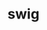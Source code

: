 ---
title: "swig"
layout: cache
categories: [package, develop]
meta: {"compilers": ["apple-clang@=16.0.0", "cce@=18.0.0", "gcc@=10.3.0", "gcc@=11.1.0", "gcc@=11.4.0", "gcc@=13.2.0", "gcc@=9.4.0", "oneapi@=2024.2.1"], "num_specs": 38, "num_specs_by_stack": {"data-vis-sdk": 1, "e4s": 5, "e4s-cray-rhel": 4, "e4s-cray-sles": 4, "e4s-neoverse-v2": 2, "e4s-neoverse_v1": 4, "e4s-oneapi": 6, "e4s-power": 2, "e4s-rocm-external": 3, "gpu-tests": 5, "hep": 1, "ml-darwin-aarch64-mps": 2, "ml-linux-aarch64-cpu": 2, "ml-linux-aarch64-cuda": 2, "ml-linux-x86_64-cpu": 1, "ml-linux-x86_64-cuda": 1, "ml-linux-x86_64-rocm": 1, "root": 38}, "oss": ["rhel8", "sequoia", "sle_hpc15", "ubuntu20.04", "ubuntu22.04", "ubuntu24.04"], "platforms": ["darwin", "linux"], "stacks": ["data-vis-sdk", "e4s", "e4s-cray-rhel", "e4s-cray-sles", "e4s-neoverse-v2", "e4s-neoverse_v1", "e4s-oneapi", "e4s-power", "e4s-rocm-external", "gpu-tests", "hep", "ml-darwin-aarch64-mps", "ml-linux-aarch64-cpu", "ml-linux-aarch64-cuda", "ml-linux-x86_64-cpu", "ml-linux-x86_64-cuda", "ml-linux-x86_64-rocm", "root"], "targets": ["aarch64", "neoverse_v1", "neoverse_v2", "ppc64le", "x86_64_v3", "x86_64_v4"], "versions": ["4.0.2", "4.0.2-fortran", "4.1.1"]}
spec_details: [{"compiler": "gcc@=11.4.0", "hash": "2tuoi3guyepzv3kn3kghufyborizhey3", "os": "ubuntu22.04", "platform": "linux", "size": "-", "stacks": ["e4s-neoverse_v1", "root"], "target": "neoverse_v1", "variants": ["build_system=autotools"], "versions": ["4.1.1"]}, {"compiler": "gcc@=13.2.0", "hash": "3yqaj2yiogt67ui5tit5ep22d4hz32f3", "os": "ubuntu24.04", "platform": "linux", "size": "-", "stacks": ["ml-linux-x86_64-cpu", "ml-linux-x86_64-cuda", "ml-linux-x86_64-rocm", "root"], "target": "x86_64_v3", "variants": ["build_system=autotools"], "versions": ["4.1.1"]}, {"compiler": "gcc@=10.3.0", "hash": "4odk6rpy76u7ilj35q364fjmfb53urgj", "os": "sle_hpc15", "platform": "linux", "size": "-", "stacks": ["e4s-cray-sles", "root"], "target": "x86_64_v4", "variants": ["build_system=autotools"], "versions": ["4.1.1"]}, {"compiler": "oneapi@=2024.2.1", "hash": "4zpw6iqdo4estb3clrfnxclye4fbopmk", "os": "ubuntu22.04", "platform": "linux", "size": "-", "stacks": ["e4s-oneapi", "root"], "target": "x86_64_v3", "variants": ["build_system=autotools"], "versions": ["4.0.2-fortran"]}, {"compiler": "oneapi@=2024.2.1", "hash": "5kubvqp7e7mfzwgyofgljik4jxuaozs3", "os": "ubuntu22.04", "platform": "linux", "size": "-", "stacks": ["e4s-oneapi", "root"], "target": "x86_64_v3", "variants": ["build_system=autotools"], "versions": ["4.0.2"]}, {"compiler": "cce@=18.0.0", "hash": "anfma74a2iwalnb4yiphfp4s3wfigq4v", "os": "rhel8", "platform": "linux", "size": "-", "stacks": ["e4s-cray-rhel", "root"], "target": "x86_64_v3", "variants": ["build_system=autotools"], "versions": ["4.0.2-fortran"]}, {"compiler": "gcc@=10.3.0", "hash": "ayzvftdc2s5nxg6p5n4422qasf2axlgb", "os": "sle_hpc15", "platform": "linux", "size": "-", "stacks": ["e4s-cray-sles", "root"], "target": "x86_64_v4", "variants": ["build_system=autotools"], "versions": ["4.1.1"]}, {"compiler": "gcc@=11.1.0", "hash": "c42vk6nepiedfacwxrpaccuboew6rjpk", "os": "ubuntu20.04", "platform": "linux", "size": "-", "stacks": ["gpu-tests", "root"], "target": "x86_64_v3", "variants": ["build_system=autotools"], "versions": ["4.1.1"]}, {"compiler": "gcc@=11.4.0", "hash": "dk36iamdli2yzjwbfba2dzmvb5lrm6zo", "os": "ubuntu22.04", "platform": "linux", "size": "-", "stacks": ["e4s", "e4s-rocm-external", "root"], "target": "x86_64_v3", "variants": ["build_system=autotools"], "versions": ["4.0.2-fortran"]}, {"compiler": "gcc@=11.1.0", "hash": "errxwuzwyqjnwuqhh6lp5bkuooeprtfi", "os": "ubuntu20.04", "platform": "linux", "size": "-", "stacks": ["gpu-tests", "root"], "target": "x86_64_v3", "variants": ["build_system=autotools"], "versions": ["4.0.2-fortran"]}, {"compiler": "gcc@=13.2.0", "hash": "g4bpdudy27k33g3bsc33gto6qosobu43", "os": "ubuntu24.04", "platform": "linux", "size": "-", "stacks": ["ml-linux-aarch64-cpu", "ml-linux-aarch64-cuda", "root"], "target": "aarch64", "variants": ["build_system=autotools"], "versions": ["4.1.1"]}, {"compiler": "gcc@=11.1.0", "hash": "gyitq4v72oamwobs2ztktfkhym525mxr", "os": "ubuntu20.04", "platform": "linux", "size": "-", "stacks": ["data-vis-sdk", "root"], "target": "x86_64_v3", "variants": ["build_system=autotools"], "versions": ["4.1.1"]}, {"compiler": "gcc@=11.4.0", "hash": "h7iyzc7yzazzqgzilkzuep4lnpr2l6fo", "os": "ubuntu22.04", "platform": "linux", "size": "-", "stacks": ["e4s-neoverse_v1", "root"], "target": "neoverse_v1", "variants": ["build_system=autotools"], "versions": ["4.0.2-fortran"]}, {"compiler": "gcc@=11.4.0", "hash": "hijtwsb5tn3s7z7lldkywd6szzerkjlh", "os": "ubuntu22.04", "platform": "linux", "size": "-", "stacks": ["e4s-neoverse_v1", "root"], "target": "neoverse_v1", "variants": ["build_system=autotools"], "versions": ["4.1.1"]}, {"compiler": "gcc@=11.4.0", "hash": "hlcrkuqu2w6zghgfhh5qti7ixsukdanc", "os": "ubuntu22.04", "platform": "linux", "size": "-", "stacks": ["e4s-neoverse-v2", "root"], "target": "neoverse_v2", "variants": ["build_system=autotools"], "versions": ["4.1.1"]}, {"compiler": "gcc@=11.1.0", "hash": "hu6rr2dqyr6uvguemotikm7cgfslc6m4", "os": "ubuntu20.04", "platform": "linux", "size": "-", "stacks": ["gpu-tests", "root"], "target": "x86_64_v3", "variants": ["build_system=autotools"], "versions": ["4.1.1"]}, {"compiler": "gcc@=11.4.0", "hash": "i3zwtpce6esqe2yprlye476jndco3imi", "os": "ubuntu22.04", "platform": "linux", "size": "-", "stacks": ["e4s-neoverse_v1", "root"], "target": "neoverse_v1", "variants": ["build_system=autotools"], "versions": ["4.0.2-fortran"]}, {"compiler": "oneapi@=2024.2.1", "hash": "ibbgjfxewojnhubcado6auggfegpkmf7", "os": "ubuntu22.04", "platform": "linux", "size": "-", "stacks": ["e4s-oneapi", "root"], "target": "x86_64_v3", "variants": ["build_system=autotools"], "versions": ["4.0.2-fortran"]}, {"compiler": "oneapi@=2024.2.1", "hash": "iiuuheul2o5gbevs27zgawla5jxxkm3i", "os": "ubuntu22.04", "platform": "linux", "size": "-", "stacks": ["e4s-oneapi", "root"], "target": "x86_64_v3", "variants": ["build_system=autotools"], "versions": ["4.0.2-fortran"]}, {"compiler": "cce@=18.0.0", "hash": "iivclixebhv3cydhzsu4lgmbsy5fricq", "os": "rhel8", "platform": "linux", "size": "-", "stacks": ["e4s-cray-rhel", "root"], "target": "x86_64_v3", "variants": ["build_system=autotools"], "versions": ["4.1.1"]}, {"compiler": "gcc@=11.4.0", "hash": "klm2lqaclh73c5gx26rd7mzic7ssou7u", "os": "ubuntu22.04", "platform": "linux", "size": "-", "stacks": ["e4s", "e4s-rocm-external", "root"], "target": "x86_64_v3", "variants": ["build_system=autotools"], "versions": ["4.0.2-fortran"]}, {"compiler": "gcc@=11.4.0", "hash": "kncf5gj4dgcyt23gbrhed6opoonhpthp", "os": "ubuntu22.04", "platform": "linux", "size": "-", "stacks": ["e4s-neoverse-v2", "root"], "target": "neoverse_v2", "variants": ["build_system=autotools"], "versions": ["4.1.1"]}, {"compiler": "gcc@=10.3.0", "hash": "lbcxo3qqyulr4g3pq5hgcqspztjfmo4i", "os": "sle_hpc15", "platform": "linux", "size": "-", "stacks": ["e4s-cray-sles", "root"], "target": "x86_64_v4", "variants": ["build_system=autotools"], "versions": ["4.0.2-fortran"]}, {"compiler": "oneapi@=2024.2.1", "hash": "m3keiod4wg5oa3uyampemlixscodhgud", "os": "ubuntu22.04", "platform": "linux", "size": "-", "stacks": ["e4s-oneapi", "root"], "target": "x86_64_v3", "variants": ["build_system=autotools"], "versions": ["4.1.1"]}, {"compiler": "cce@=18.0.0", "hash": "murfofrkm3ljq5wyqcctf34r5ex4a7tv", "os": "rhel8", "platform": "linux", "size": "-", "stacks": ["e4s-cray-rhel", "root"], "target": "x86_64_v3", "variants": ["build_system=autotools"], "versions": ["4.0.2-fortran"]}, {"compiler": "gcc@=11.4.0", "hash": "oxhkmilc7saq4kr7kik2sz6mx74mdyiv", "os": "ubuntu22.04", "platform": "linux", "size": "-", "stacks": ["e4s", "hep", "root"], "target": "x86_64_v3", "variants": ["build_system=autotools"], "versions": ["4.1.1"]}, {"compiler": "gcc@=9.4.0", "hash": "ppkf4etxzljxmyse7v5q3oxrtwmlogyl", "os": "ubuntu20.04", "platform": "linux", "size": "-", "stacks": ["e4s-power", "root"], "target": "ppc64le", "variants": ["build_system=autotools"], "versions": ["4.0.2-fortran"]}, {"compiler": "gcc@=11.1.0", "hash": "rk5t5mtg7pautgdsot5o7zjityb7k7wx", "os": "ubuntu20.04", "platform": "linux", "size": "-", "stacks": ["gpu-tests", "root"], "target": "x86_64_v3", "variants": ["build_system=autotools"], "versions": ["4.1.1"]}, {"compiler": "gcc@=10.3.0", "hash": "rmypj5iaxz267zkku7axvfp2kfqaehpa", "os": "sle_hpc15", "platform": "linux", "size": "-", "stacks": ["e4s-cray-sles", "root"], "target": "x86_64_v4", "variants": ["build_system=autotools"], "versions": ["4.0.2-fortran"]}, {"compiler": "gcc@=11.4.0", "hash": "s6vxqvufeu7ynwgs5gosve7v7wmh7rzt", "os": "ubuntu22.04", "platform": "linux", "size": "-", "stacks": ["e4s", "e4s-rocm-external", "root"], "target": "x86_64_v3", "variants": ["build_system=autotools"], "versions": ["4.0.2-fortran"]}, {"compiler": "apple-clang@=16.0.0", "hash": "ulwpr3tbjf2k227vpmogvbvpqax3b467", "os": "sequoia", "platform": "darwin", "size": "-", "stacks": ["ml-darwin-aarch64-mps", "root"], "target": "aarch64", "variants": ["build_system=autotools"], "versions": ["4.1.1"]}, {"compiler": "gcc@=13.2.0", "hash": "vvad4b4k5ebbo6eawevdtv2gczkvlt6k", "os": "ubuntu24.04", "platform": "linux", "size": "-", "stacks": ["ml-linux-aarch64-cpu", "ml-linux-aarch64-cuda", "root"], "target": "aarch64", "variants": ["build_system=autotools"], "versions": ["4.1.1"]}, {"compiler": "oneapi@=2024.2.1", "hash": "xn5nuoxf324wb7rf6q2o2vg5l2ysvscc", "os": "ubuntu22.04", "platform": "linux", "size": "-", "stacks": ["e4s-oneapi", "root"], "target": "x86_64_v3", "variants": ["build_system=autotools"], "versions": ["4.1.1"]}, {"compiler": "apple-clang@=16.0.0", "hash": "xw6sgkazrbjnp6bo4h2eir37uru2inbs", "os": "sequoia", "platform": "darwin", "size": "-", "stacks": ["ml-darwin-aarch64-mps", "root"], "target": "aarch64", "variants": ["build_system=autotools"], "versions": ["4.1.1"]}, {"compiler": "gcc@=11.1.0", "hash": "yqcbnbg74neyfy2oc3em4qsnmigm7i3j", "os": "ubuntu20.04", "platform": "linux", "size": "-", "stacks": ["gpu-tests", "root"], "target": "x86_64_v3", "variants": ["build_system=autotools"], "versions": ["4.1.1"]}, {"compiler": "cce@=18.0.0", "hash": "zpq6xuryuiwtv2z346ymgf4ivzef4jbt", "os": "rhel8", "platform": "linux", "size": "-", "stacks": ["e4s-cray-rhel", "root"], "target": "x86_64_v3", "variants": ["build_system=autotools"], "versions": ["4.0.2-fortran"]}, {"compiler": "gcc@=11.4.0", "hash": "zr7mx2ybh2koojefxkdcsw65gscs5wwv", "os": "ubuntu22.04", "platform": "linux", "size": "-", "stacks": ["e4s", "root"], "target": "x86_64_v3", "variants": ["build_system=autotools"], "versions": ["4.1.1"]}, {"compiler": "gcc@=9.4.0", "hash": "zs2llsg7rdys5thzfubksh4tatiysech", "os": "ubuntu20.04", "platform": "linux", "size": "-", "stacks": ["e4s-power", "root"], "target": "ppc64le", "variants": ["build_system=autotools"], "versions": ["4.1.1"]}]
---
